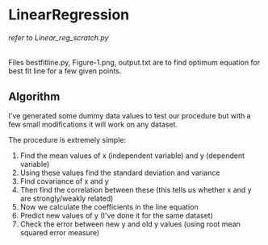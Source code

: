 # LinearRegression

###### refer to Linear_reg_scratch.py 

Files bestfitline.py, Figure-1.png, output.txt are to find optimum equation for best fit line for a few given points.

## Algorithm 

I've generated some dummy data values to test our procedure but with a few small modifications it will work on any dataset.

The procedure is extremely simple:
1.  Find the mean values of x (independent variable) and y (dependent variable)
2.  Using these values find the standard deviation and variance 
3.  Find covariance of x and y
4.  Then find the correlation between these (this tells us whether x and y are strongly/weakly related)
5.  Now we calculate the coefficients in the line equation
6.  Predict new values of y (I've done it for the same dataset)
7.  Check the error between new y and old y values (using root mean squared error measure)
